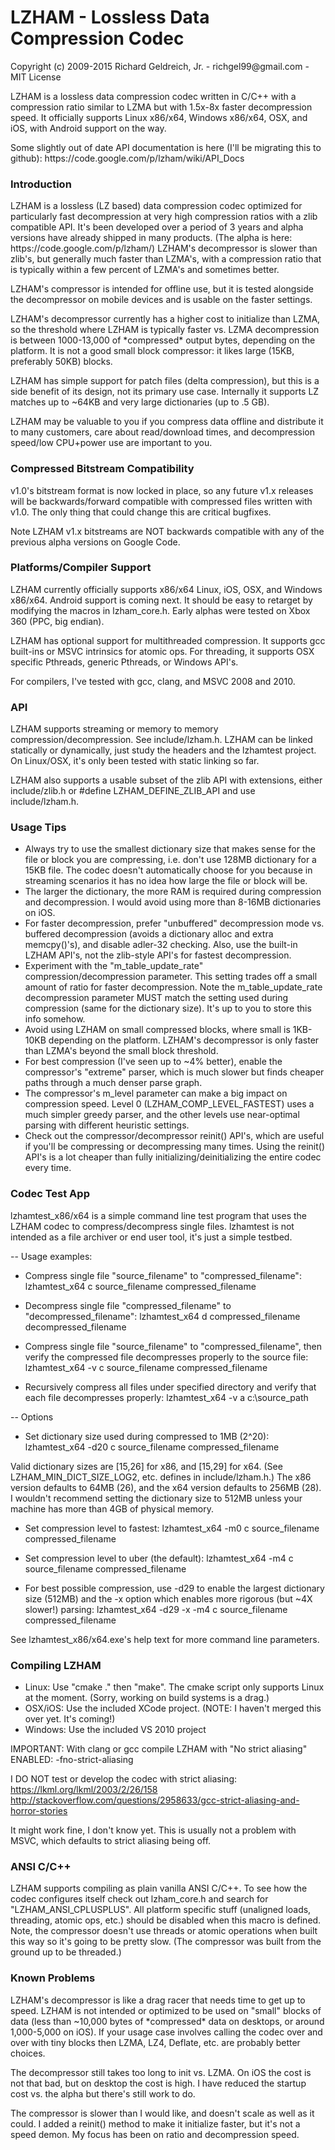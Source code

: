 LZHAM - Lossless Data Compression Codec
=============

<p>Copyright (c) 2009-2015 Richard Geldreich, Jr. - richgel99@gmail.com - MIT License</p>

<p>LZHAM is a lossless data compression codec written in C/C++ with a compression ratio similar to LZMA but with 1.5x-8x faster decompression speed. It officially supports Linux x86/x64, Windows x86/x64, 
OSX, and iOS, with Android support on the way.</p>

<p>Some slightly out of date API documentation is here (I'll be migrating this to github): https://code.google.com/p/lzham/wiki/API_Docs</p>

<h3>Introduction</h3>

<p>LZHAM is a lossless (LZ based) data compression codec optimized for particularly fast decompression at very high compression ratios with a zlib compatible API. 
It's been developed over a period of 3 years and alpha versions have already shipped in many products. (The alpha is here: https://code.google.com/p/lzham/)
LZHAM's decompressor is slower than zlib's, but generally much faster than LZMA's, with a compression ratio that is typically within a few percent of LZMA's and sometimes better.</p>

<p>LZHAM's compressor is intended for offline use, but it is tested alongside the decompressor on mobile devices and is usable on the faster settings.</p>

<p>LZHAM's decompressor currently has a higher cost to initialize than LZMA, so the threshold where LZHAM is typically faster vs. LZMA decompression is between 1000-13,000 of 
*compressed* output bytes, depending on the platform. It is not a good small block compressor: it likes large (15KB, preferably 50KB) blocks.</p>

<p>LZHAM has simple support for patch files (delta compression), but this is a side benefit of its design, not its primary use case. Internally it supports LZ matches up 
to ~64KB and very large dictionaries (up to .5 GB).</p>

<p>LZHAM may be valuable to you if you compress data offline and distribute it to many customers, care about read/download times, and decompression speed/low CPU+power use 
are important to you.</p>

<h3>Compressed Bitstream Compatibility</h3>

<p>v1.0's bitstream format is now locked in place, so any future v1.x releases will be backwards/forward compatible with compressed files 
written with v1.0. The only thing that could change this are critical bugfixes.</p>

<p>Note LZHAM v1.x bitstreams are NOT backwards compatible with any of the previous alpha versions on Google Code.</p>

<h3>Platforms/Compiler Support</h3>

LZHAM currently officially supports x86/x64 Linux, iOS, OSX, and Windows x86/x64. Android support is coming next.
It should be easy to retarget by modifying the macros in lzham_core.h. Early alphas were tested on Xbox 360 (PPC, big endian).</p>

<p>LZHAM has optional support for multithreaded compression. It supports gcc built-ins or MSVC intrinsics for atomic ops. For threading, it supports OSX 
specific Pthreads, generic Pthreads, or Windows API's.</p>

<p>For compilers, I've tested with gcc, clang, and MSVC 2008 and 2010.</p>

<h3>API</h3>

LZHAM supports streaming or memory to memory compression/decompression. See include/lzham.h. LZHAM can be linked statically or dynamically, just study the 
headers and the lzhamtest project. 
On Linux/OSX, it's only been tested with static linking so far.

LZHAM also supports a usable subset of the zlib API with extensions, either include/zlib.h or #define LZHAM_DEFINE_ZLIB_API and use include/lzham.h.

<h3>Usage Tips</h3>

* Always try to use the smallest dictionary size that makes sense for the file or block you are compressing, i.e. don't use 128MB dictionary for a 15KB file. The codec
doesn't automatically choose for you because in streaming scenarios it has no idea how large the file or block will be.
* The larger the dictionary, the more RAM is required during compression and decompression. I would avoid using more than 8-16MB dictionaries on iOS.
* For faster decompression, prefer "unbuffered" decompression mode vs. buffered decompression (avoids a dictionary alloc and extra memcpy()'s), and disable adler-32 checking. Also, use the built-in LZHAM API's, not the
zlib-style API's for fastest decompression.
* Experiment with the "m_table_update_rate" compression/decompression parameter. This setting trades off a small amount of ratio for faster decompression.
Note the m_table_update_rate decompression parameter MUST match the setting used during compression (same for the dictionary size). It's up to you to store this info somehow.
* Avoid using LZHAM on small compressed blocks, where small is 1KB-10KB depending on the platform. LZHAM's decompressor is only faster than LZMA's beyond the small block threshold.
* For best compression (I've seen up to ~4% better), enable the compressor's "extreme" parser, which is much slower but finds cheaper paths through a much denser parse graph.
* The compressor's m_level parameter can make a big impact on compression speed. Level 0 (LZHAM_COMP_LEVEL_FASTEST) uses a much simpler greedy parser, and the other levels use 
near-optimal parsing with different heuristic settings.
* Check out the compressor/decompressor reinit() API's, which are useful if you'll be compressing or decompressing many times. Using the reinit() API's is a lot cheaper than fully 
initializing/deinitializing the entire codec every time.

<h3>Codec Test App</h3>

lzhamtest_x86/x64 is a simple command line test program that uses the LZHAM codec to compress/decompress single files. 
lzhamtest is not intended as a file archiver or end user tool, it's just a simple testbed.

-- Usage examples:

- Compress single file "source_filename" to "compressed_filename":
	lzhamtest_x64 c source_filename compressed_filename
	
- Decompress single file "compressed_filename" to "decompressed_filename":
    lzhamtest_x64 d compressed_filename decompressed_filename

- Compress single file "source_filename" to "compressed_filename", then verify the compressed file decompresses properly to the source file:
	lzhamtest_x64 -v c source_filename compressed_filename

- Recursively compress all files under specified directory and verify that each file decompresses properly:
	lzhamtest_x64 -v a c:\source_path
	
-- Options	
	
- Set dictionary size used during compressed to 1MB (2^20):
	lzhamtest_x64 -d20 c source_filename compressed_filename
	
Valid dictionary sizes are [15,26] for x86, and [15,29] for x64. (See LZHAM_MIN_DICT_SIZE_LOG2, etc. defines in include/lzham.h.)
The x86 version defaults to 64MB (26), and the x64 version defaults to 256MB (28). I wouldn't recommend setting the dictionary size to 
512MB unless your machine has more than 4GB of physical memory.

- Set compression level to fastest:
	lzhamtest_x64 -m0 c source_filename compressed_filename
	
- Set compression level to uber (the default):
	lzhamtest_x64 -m4 c source_filename compressed_filename
	
- For best possible compression, use -d29 to enable the largest dictionary size (512MB) and the -x option which enables more rigorous (but ~4X slower!) parsing:
	lzhamtest_x64 -d29 -x -m4 c source_filename compressed_filename

See lzhamtest_x86/x64.exe's help text for more command line parameters.

<h3>Compiling LZHAM</h3>

- Linux: Use "cmake ." then "make". The cmake script only supports Linux at the moment. (Sorry, working on build systems is a drag.)
- OSX/iOS: Use the included XCode project. (NOTE: I haven't merged this over yet. It's coming!)
- Windows: Use the included VS 2010 project

IMPORTANT: With clang or gcc compile LZHAM with "No strict aliasing" ENABLED: -fno-strict-aliasing

I DO NOT test or develop the codec with strict aliasing:
https://lkml.org/lkml/2003/2/26/158
http://stackoverflow.com/questions/2958633/gcc-strict-aliasing-and-horror-stories

It might work fine, I don't know yet. This is usually not a problem with MSVC, which defaults to strict aliasing being off.

<h3>ANSI C/C++</h3>

LZHAM supports compiling as plain vanilla ANSI C/C++. To see how the codec configures itself check out lzham_core.h and search for "LZHAM_ANSI_CPLUSPLUS". 
All platform specific stuff (unaligned loads, threading, atomic ops, etc.) should be disabled when this macro is defined. Note, the compressor doesn't use threads 
or atomic operations when built this way so it's going to be pretty slow. (The compressor was built from the ground up to be threaded.)

<h3>Known Problems</h3>

<p>LZHAM's decompressor is like a drag racer that needs time to get up to speed. LZHAM is not intended or optimized to be used on "small" blocks of data (less 
than ~10,000 bytes of *compressed* data on desktops, or around 1,000-5,000 on iOS). If your usage case involves calling the codec over and over with tiny blocks 
then LZMA, LZ4, Deflate, etc. are probably better choices.</p>

<p>The decompressor still takes too long to init vs. LZMA. On iOS the cost is not that bad, but on desktop the cost is high. I have reduced the startup cost vs. the 
alpha but there's still work to do.</p>

<p>The compressor is slower than I would like, and doesn't scale as well as it could. I added a reinit() method to make it initialize faster, but it's not a speed demon. 
My focus has been on ratio and decompression speed.</p>
